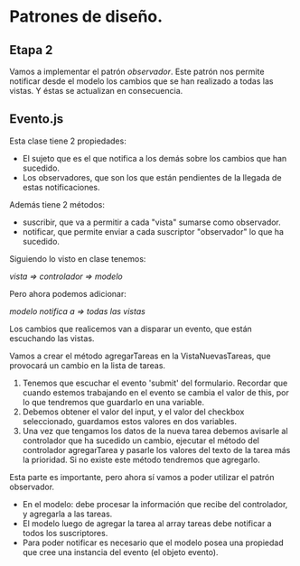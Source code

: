 # Patrones de diseño.
## Etapa 2

Vamos a implementar el patrón *observador*. 
Este patrón nos permite notificar desde el modelo los cambios que se han realizado a todas las vistas. Y éstas se actualizan en consecuencia.

## Evento.js

Esta clase tiene 2 propiedades:
- El sujeto que es el que notifica a los demás sobre los cambios que han sucedido.
- Los observadores, que son los que están pendientes de la llegada de estas notificaciones.

Además tiene 2 métodos:
- suscribir, que va a permitir a cada "vista" sumarse como observador.
- notificar, que permite enviar a cada suscriptor "observador" lo que ha sucedido.

Siguiendo lo visto en clase tenemos:

*vista => controlador => modelo*  

Pero ahora podemos adicionar:  

*modelo notifica a => todas las vistas*  

Los cambios que realicemos van a disparar un evento, que están escuchando las vistas.

Vamos a crear el método agregarTareas en la VistaNuevasTareas, que provocará un cambio en la lista de tareas. 

1. Tenemos que escuchar el evento 'submit' del formulario. Recordar que cuando estemos trabajando en el evento se cambia el valor de this, por lo que tendremos que guardarlo en una variable.
2. Debemos obtener el valor del input, y el valor del checkbox seleccionado, guardamos estos valores en dos variables.
3. Una vez que tengamos los datos de la nueva tarea debemos avisarle al controlador que ha sucedido un cambio, ejecutar el método del controlador agregarTarea y pasarle los valores del texto de la tarea más la prioridad. Si no existe este método tendremos que agregarlo.

Esta parte es importante, pero ahora sí vamos a poder utilizar el patrón observador.

- En el modelo: debe procesar la información que recibe del controlador, y agregarla a las tareas.
- El modelo luego de agregar la tarea al array tareas debe notificar a todos los suscriptores.
- Para poder notificar es necesario que el modelo posea una propiedad que cree una instancia del evento (el objeto evento).
